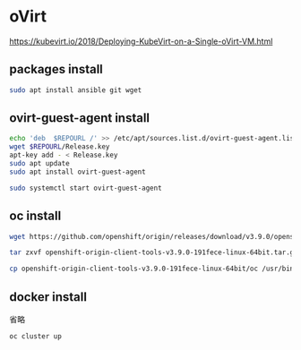 # oVirt
https://kubevirt.io/2018/Deploying-KubeVirt-on-a-Single-oVirt-VM.html

## packages install
```sh
sudo apt install ansible git wget
```

## ovirt-guest-agent install
```sh
echo 'deb  $REPOURL /' >> /etc/apt/sources.list.d/ovirt-guest-agent.list
wget $REPOURL/Release.key
apt-key add - < Release.key  
sudo apt update
sudo apt install ovirt-guest-agent

sudo systemctl start ovirt-guest-agent
```

## oc install
```sh
wget https://github.com/openshift/origin/releases/download/v3.9.0/openshift-origin-client-tools-v3.9.0-191fece-linux-64bit.tar.gz

tar zxvf openshift-origin-client-tools-v3.9.0-191fece-linux-64bit.tar.gz

cp openshift-origin-client-tools-v3.9.0-191fece-linux-64bit/oc /usr/bin
```

## docker install
省略

```sh
oc cluster up
```

